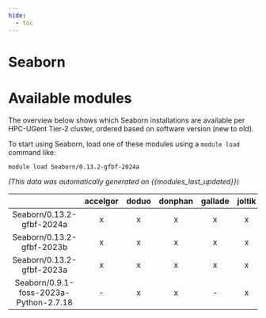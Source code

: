 ```yaml
---
hide:
  - toc
---
```


Seaborn
=======

# Available modules


The overview below shows which Seaborn installations are available per HPC-UGent Tier-2 cluster, ordered based on software version (new to old).

To start using Seaborn, load one of these modules using a `module load` command like:

```shell
module load Seaborn/0.13.2-gfbf-2024a
```

*(This data was automatically generated on {{modules_last_updated}})*  

| |accelgor|doduo|donphan|gallade|joltik|litleo|shinx|
| :---: | :---: | :---: | :---: | :---: | :---: | :---: | :---: |
|Seaborn/0.13.2-gfbf-2024a|x|x|x|x|x|x|x|
|Seaborn/0.13.2-gfbf-2023b|x|x|x|x|x|x|x|
|Seaborn/0.13.2-gfbf-2023a|x|x|x|x|x|x|x|
|Seaborn/0.9.1-foss-2023a-Python-2.7.18|-|x|x|-|x|x|x|
